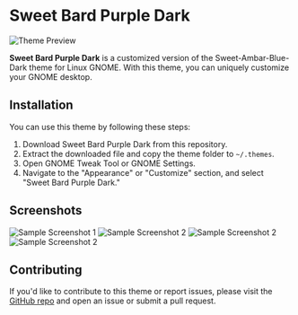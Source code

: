 # Sweet Bard Purple Dark

![Theme Preview](https://cdn.discordapp.com/attachments/858035865489506336/1147156538348281876/image.png)

**Sweet Bard Purple Dark** is a customized version of the Sweet-Ambar-Blue-Dark theme for Linux GNOME. With this theme, you can uniquely customize your GNOME desktop.

## Installation

You can use this theme by following these steps:

1. Download Sweet Bard Purple Dark from this repository.
2. Extract the downloaded file and copy the theme folder to `~/.themes`.
3. Open GNOME Tweak Tool or GNOME Settings.
4. Navigate to the "Appearance" or "Customize" section, and select "Sweet Bard Purple Dark."

## Screenshots

![Sample Screenshot 1](https://cdn.discordapp.com/attachments/858035865489506336/1147155987392888842/image.png)
![Sample Screenshot 2](https://cdn.discordapp.com/attachments/858035865489506336/1147156101377310730/image.png)
![Sample Screenshot 2](https://cdn.discordapp.com/attachments/858035865489506336/1147156141713932338/image.png)
![Sample Screenshot 2](https://cdn.discordapp.com/attachments/858035865489506336/1147156331585884233/image.png)
## Contributing

If you'd like to contribute to this theme or report issues, please visit the [GitHub repo](https://github.com/your-username/Sweet-Bard-Purple-Dark) and open an issue or submit a pull request.

